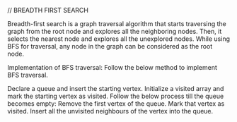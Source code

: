 // BREADTH FIRST SEARCH 

Breadth-first search is a graph traversal algorithm that starts traversing the graph from the root node and explores all the neighboring nodes. Then, it selects the nearest node and explores all the unexplored nodes. While using BFS for traversal, any node in the graph can be considered as the root node.

Implementation of BFS traversal:
Follow the below method to implement BFS traversal.

Declare a queue and insert the starting vertex.
Initialize a visited array and mark the starting vertex as visited.
Follow the below process till the queue becomes empty:
Remove the first vertex of the queue.
Mark that vertex as visited.
Insert all the unvisited neighbours of the vertex into the queue.



